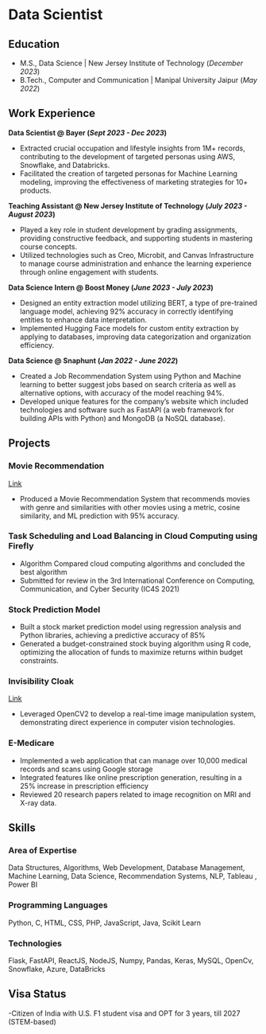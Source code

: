 # Data Scientist

## Education
- M.S., Data Science	                | New Jersey Institute of Technology (_December 2023_)	 			        		
- B.Tech., Computer and Communication | Manipal University Jaipur (_May 2022_)

## Work Experience
**Data Scientist @ Bayer (_Sept 2023 - Dec 2023_)**
- Extracted crucial occupation and lifestyle insights from 1M+ records, contributing to the development of targeted personas using AWS, Snowflake, and Databricks.
- Facilitated the creation of targeted personas for Machine Learning modeling, improving the effectiveness of marketing strategies for 10+ products.

**Teaching Assistant @ New Jersey Institute of Technology (_July 2023 - August 2023_)**
- Played a key role in student development by grading assignments, providing constructive feedback, and supporting students in mastering course concepts.
- Utilized technologies such as Creo, Microbit, and Canvas Infrastructure to manage course administration and enhance the learning experience through online engagement with students.

**Data Science Intern @ Boost Money (_June 2023 - July 2023_)**
- Designed an entity extraction model utilizing BERT, a type of pre-trained language model, achieving 92% accuracy in correctly identifying entities to enhance data interpretation.
- Implemented Hugging Face models for custom entity extraction by applying to databases, improving data categorization and organization efficiency.

**Data Science @ Snaphunt (_Jan 2022 - June 2022_)**
- Created a Job Recommendation System using Python and Machine learning to better suggest jobs based on search criteria as well as alternative options, with accuracy of the model reaching 94%.
- Developed unique features for the company’s website which included technologies and software such as FastAPI (a web framework for building APIs with Python) and MongoDB (a NoSQL database).

## Projects
### Movie Recommendation
[Link](https://github.com/mananmaroo/Movie-Recommendation-using-Facial-ExpressionReco)

- Produced a Movie Recommendation System that recommends movies with genre and similarities with other movies using a metric, cosine similarity, and ML prediction with 95% accuracy.

### Task Scheduling and Load Balancing in Cloud Computing using Firefly
- Algorithm Compared cloud computing algorithms and concluded the best algorithm
- Submitted for review in the 3rd International Conference on Computing, Communication, and Cyber Security (IC4S 2021) 

### Stock Prediction Model 
- Built a stock market prediction model using regression analysis and Python libraries, achieving a predictive accuracy of 85%
- Generated a budget-constrained stock buying algorithm using R code, optimizing the allocation of funds to maximize returns within budget constraints.

### Invisibility Cloak
[Link](https://github.com/mananmaroo/Invisible_Cloak)

- Leveraged OpenCV2 to develop a real-time image manipulation system, demonstrating direct experience in computer vision technologies.

### E-Medicare

- Implemented a web application that can manage over 10,000 medical records and scans using Google storage
- Integrated features like online prescription generation, resulting in a 25% increase in prescription efficiency
- Reviewed 20 research papers related to image recognition on MRI and X-ray data.


## Skills

### Area of Expertise
Data Structures, Algorithms, Web Development, Database Management, Machine Learning, Data Science, Recommendation Systems, NLP, Tableau , Power BI

### Programming Languages
Python, C, HTML, CSS, PHP, JavaScript, Java, Scikit Learn

### Technologies
Flask, FastAPI, ReactJS, NodeJS, Numpy, Pandas, Keras, MySQL, OpenCv, Snowflake, Azure, DataBricks


## Visa Status
-Citizen of India with U.S. F1 student visa and OPT for 3 years, till 2027 (STEM-based)
